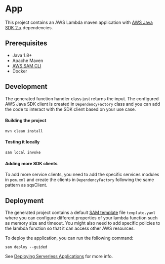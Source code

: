 # App

This project contains an AWS Lambda maven application with [AWS Java SDK 2.x](https://github.com/aws/aws-sdk-java-v2) dependencies.

## Prerequisites
- Java 1.8+
- Apache Maven
- [AWS SAM CLI](https://docs.aws.amazon.com/serverless-application-model/latest/developerguide/serverless-sam-cli-install.html)
- Docker

## Development

The generated function handler class just returns the input. The configured AWS Java SDK client is created in `DependencyFactory` class and you can 
add the code to interact with the SDK client based on your use case.

#### Building the project
```
mvn clean install
```

#### Testing it locally
```
sam local invoke
```

#### Adding more SDK clients
To add more service clients, you need to add the specific services modules in `pom.xml` and create the clients in `DependencyFactory` following the same 
pattern as sqsClient.

## Deployment

The generated project contains a default [SAM template](https://docs.aws.amazon.com/serverless-application-model/latest/developerguide/sam-resource-function.html) file `template.yaml` where you can 
configure different properties of your lambda function such as memory size and timeout. You might also need to add specific policies to the lambda function
so that it can access other AWS resources.

To deploy the application, you can run the following command:

```
sam deploy --guided
```

See [Deploying Serverless Applications](https://docs.aws.amazon.com/serverless-application-model/latest/developerguide/serverless-deploying.html) for more info.



